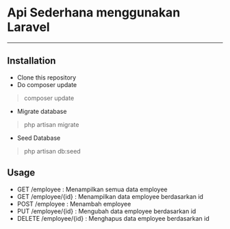 # Api Sederhana menggunakan Laravel
--------
## Installation
* Clone this repository
* Do composer update
> composer update
* Migrate database
> php artisan migrate
* Seed Database
> php artisan db:seed

## Usage

* GET /employee : Menampilkan semua data employee
* GET /employee/{id} : Menampilkan data employee berdasarkan id
* POST /employee : Menambah employee
* PUT /employee/{id} : Mengubah data employee berdasarkan id
* DELETE /employee/{id} : Menghapus data employee berdasarkan id